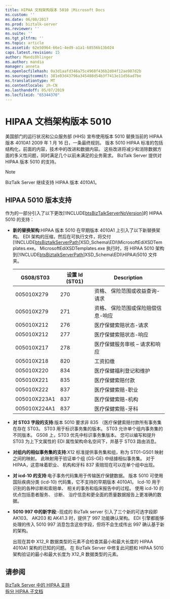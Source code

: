 ```yaml
---
title: HIPAA 文档架构版本 5010 |Microsoft Docs
ms.custom: ''
ms.date: 06/08/2017
ms.prod: biztalk-server
ms.reviewer: ''
ms.suite: ''
ms.tgt_pltfrm: ''
ms.topic: article
ms.assetid: 62e50964-66e1-4ed9-a1a1-68556b13b024
caps.latest.revision: 15
author: MandiOhlinger
ms.author: mandia
manager: anneta
ms.openlocfilehash: 0a3d1aafd346a75c4968f436b2d04f12ae987d2b
ms.sourcegitcommit: 381e83d43796a345488d54b3f7413e11d56ad7be
ms.translationtype: MT
ms.contentlocale: zh-CN
ms.lasthandoff: 05/07/2019
ms.locfileid: "65344370"
---
```

# <a name="hipaa-document-schema-version-5010"></a>HIPAA 文档架构版本 5010
美国部门的运行状况和公众服务部 (HHS) 宣布使用版本 5010 替换当前的 HIPAA 版本 4010A1 2009 年 1 月 16 日，一条最终规则。 版本 5010 HIPAA 标准的包括结构化，前面的内容，技术中的改进和数据内容。 这些改进将减少和消除数据方面的多义性问题，同时满足几个以前未满足的业务需求。 BizTalk Server 提供对 HIPAA 版本 5010 的支持。  

> [!NOTE]
>  BizTalk Server 继续支持 HIPAA 版本 4010A1。  

## <a name="hipaa-5010-version-support"></a>HIPAA 5010 版本支持  
 作为的一部分引入了以下更改[!INCLUDE[btsBizTalkServerNoVersion](../includes/btsbiztalkservernoversion-md.md)]的 HIPAA 5010 的支持：  

- **新的替换架构**:HIPAA 版本 5010 在早期版本 4010A1 上引入了以下新替换架构。 EDI 架构的压缩，然后在可执行文件，将交付[!INCLUDE[btsBiztalkServerPath](../includes/btsbiztalkserverpath-md.md)]XSD_Schema\EDI\MicrosoftEdiXSDTemplates.exe。 MicrosoftEdiXSDTemplates.exe 执行时，将 HIPAA 5010 架构到[!INCLUDE[btsBiztalkServerPath](../includes/btsbiztalkserverpath-md.md)]XSD_Schema\EDI\HIPAA\5010 文件夹。  


  |  GS08/ST03   | 设置 Id (ST01) |                       Description                       |
  |--------------|----------------|---------------------------------------------------------|
  |  005010X279  |      270       |   资格、 保险范围或收益查询-请求    |
  |  005010X279  |      271       | 资格、 保险范围或保险赔偿信息-响应 |
  |  005010X212  |      276       |           医疗保健索赔状态-请求            |
  |  005010X212  |      277       |           医疗保健索赔状态-响应           |
  |  005010X217  |      278       |   医疗保健服务审核 – 请求和响应    |
  |  005010X218  |      820       |                    工资扣缴                    |
  |  005010X220  |      834       |    医疗保健福利登记和维护    |
  |  005010X221  |      835       |              医疗保健索赔付款               |
  |  005010X222  |      837       |           医疗保健索赔-职业           |
  | 005010X223A1 |      837       |          医疗保健索赔-机构           |
  | 005010X224A1 |      837       |              医疗保健索赔-牙科              |


- **对 ST03 字段的支持**:版本 5010 要求非 835 （医疗保健索赔付款所有事务集在存在 ST03。 ST03 用于标识事务集的版本。 ST03 允许单个组内事务集的不同版本。 GS08 上，ST03 优先中标识事务集版本。 您可以编写和提升 ST03 为上下文属性的 EDI 属性架构命名空间下，并基于 ST03 路由消息。  

- **对组内的相似事务集的支持**:X12 标准提供事务集和组，称为 ST01-GS01 映射之间的映射。 此映射用于验证单个组 (GS-GE) 中结據相似事务集。 对于 HIPAA，这意味着职业、 机构和牙科 837 索赔现在可以在单个组中出现。  

- **对 icd-10 的支持**:电子事务代码集用于传输医疗保健数据。 版本 5010 可使用国际疾病分类 (icd-10) 代码集，它不支持的早期版本 4010A1。 Icd-10 用于识别的各种诊断和索赔单、 相关的事务和临床报告中的过程。 使用 icd-10 的优点包括患者服务、 诊断、 治疗信息和更全面的质量数据报告上更准确的数据。  

- **5010 997 中的新字段**:-现成的 BizTalk server 引入了三个新的可选字段即 AK103、 AK203 和 AK41.3 时，提供了 997 功能确认架构。 EDI 引擎都能够处理的传入 5010 997 消息包含这些字段，但将不会生成传出 997 确认基于新的架构。  

  出现在其中 X12_R 数据类型的元素不会检查其最小和最大长度的 HIPAA 4010A1 架构的已知的问题。 在 BizTalk Server 中修复此问题和 HIPAA 5010 架构验证的最小和最大长度为 X12_R 数据类型的元素。  

## <a name="see-also"></a>请参阅  
 [BizTalk Server 中的 HIPAA 支持](../core/hipaa-support-in-biztalk-server.md)   
 [拆分 HIPAA 子文档](../core/splitting-hipaa-subdocuments.md)